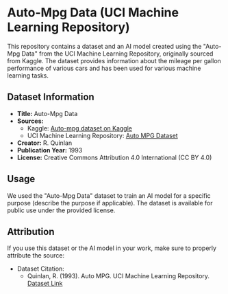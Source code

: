 # Auto-Mpg Data (UCI Machine Learning Repository)

This repository contains a dataset and an AI model created using the "Auto-Mpg Data" from the UCI Machine Learning Repository, originally sourced from Kaggle. The dataset provides information about the mileage per gallon performance of various cars and has been used for various machine learning tasks.

## Dataset Information

- **Title:** Auto-Mpg Data
- **Sources:** 
  - Kaggle: [Auto-mpg dataset on Kaggle](https://www.kaggle.com/datasets/uciml/autompg-dataset)
  - UCI Machine Learning Repository: [Auto MPG Dataset](https://archive.ics.uci.edu/ml/datasets/auto+mpg)
- **Creator:** R. Quinlan
- **Publication Year:** 1993
- **License:** Creative Commons Attribution 4.0 International (CC BY 4.0)

## Usage

We used the "Auto-Mpg Data" dataset to train an AI model for a specific purpose (describe the purpose if applicable). The dataset is available for public use under the provided license.

## Attribution

If you use this dataset or the AI model in your work, make sure to properly attribute the source:

- Dataset Citation:
  - Quinlan, R. (1993). Auto MPG. UCI Machine Learning Repository. [Dataset Link](https://archive.ics.uci.edu/ml/datasets/auto+mpg)
